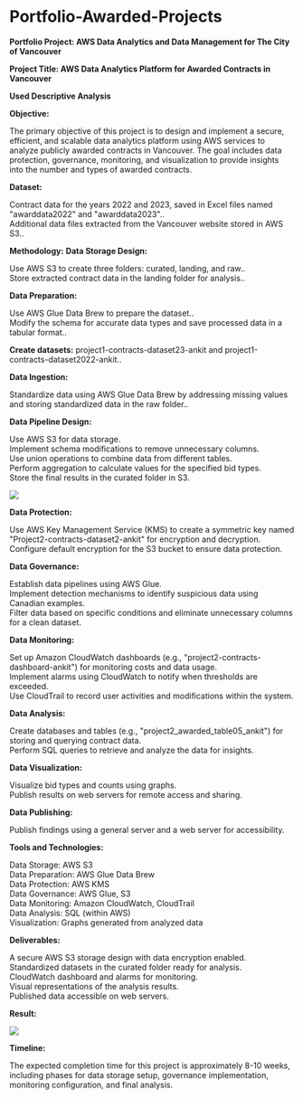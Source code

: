 # Portfolio-Awarded-Projects

**Portfolio Project: AWS Data Analytics and Data Management for The City of Vancouver**

**Project Title: AWS Data Analytics Platform for Awarded Contracts in Vancouver** 

**Used Descriptive Analysis**

**Objective:**

The primary objective of this project is to design and implement a secure, efficient, and scalable data analytics platform using AWS services to analyze publicly awarded contracts in Vancouver. The goal includes data protection, governance, monitoring, and visualization to provide insights into the number and types of awarded contracts.<br>

**Dataset:**

Contract data for the years 2022 and 2023, saved in Excel files named "awarddata2022" and "awarddata2023"..<br>
Additional data files extracted from the Vancouver website stored in AWS S3..<br>

**Methodology:**
**Data Storage Design:**

Use AWS S3 to create three folders: curated, landing, and raw..<br>
Store extracted contract data in the landing folder for analysis..<br>

**Data Preparation:**

Use AWS Glue Data Brew to prepare the dataset..<br>
Modify the schema for accurate data types and save processed data in a tabular format..<br>

**Create datasets:** project1-contracts-dataset23-ankit and project1-contracts-dataset2022-ankit..<br>

**Data Ingestion:**

Standardize data using AWS Glue Data Brew by addressing missing values and storing standardized data in the raw folder..<br>

**Data Pipeline Design:**

Use AWS S3 for data storage.<br>
Implement schema modifications to remove unnecessary columns.<br>
Use union operations to combine data from different tables.<br>
Perform aggregation to calculate values for the specified bid types.<br>
Store the final results in the curated folder in S3.<br>

<img src="https://ankitcan890.github.io/Portfolio-Awarded-Projects//ETL-result.png">

**Data Protection:**

Use AWS Key Management Service (KMS) to create a symmetric key named "Project2-contracts-dataset2-ankit" for encryption and decryption.<br>
Configure default encryption for the S3 bucket to ensure data protection.<br>

**Data Governance:**

Establish data pipelines using AWS Glue.<br>
Implement detection mechanisms to identify suspicious data using Canadian examples.<br>
Filter data based on specific conditions and eliminate unnecessary columns for a clean dataset.<br>

**Data Monitoring:**

Set up Amazon CloudWatch dashboards (e.g., "project2-contracts-dashboard-ankit") for monitoring costs and data usage.<br>
Implement alarms using CloudWatch to notify when thresholds are exceeded.<br>
Use CloudTrail to record user activities and modifications within the system.<br>

**Data Analysis:**

Create databases and tables (e.g., "project2_awarded_table05_ankit") for storing and querying contract data.<br>
Perform SQL queries to retrieve and analyze the data for insights.<br>

**Data Visualization:**

Visualize bid types and counts using graphs.<br>
Publish results on web servers for remote access and sharing.<br>

**Data Publishing:**

Publish findings using a general server and a web server for accessibility.<br>

**Tools and Technologies:**

Data Storage: AWS S3<br>
Data Preparation: AWS Glue Data Brew<br>
Data Protection: AWS KMS<br>
Data Governance: AWS Glue, S3<br>
Data Monitoring: Amazon CloudWatch, CloudTrail<br>
Data Analysis: SQL (within AWS)<br>
Visualization: Graphs generated from analyzed data<br>

**Deliverables:**

A secure AWS S3 storage design with data encryption enabled.<br>
Standardized datasets in the curated folder ready for analysis.<br>
CloudWatch dashboard and alarms for monitoring.<br>
Visual representations of the analysis results.<br>
Published data accessible on web servers.<br>

**Result:**

<img src="https://ankitcan890.github.io/Portfolio-Awarded-Projects/result.png">

**Timeline:**

The expected completion time for this project is approximately 8-10 weeks, including phases for data storage setup, governance implementation, monitoring configuration, and final analysis.


